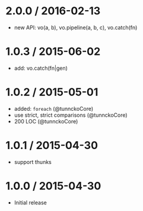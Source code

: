 
2.0.0 / 2016-02-13
==================

  * new API: vo(a, b), vo.pipeline(a, b, c), vo.catch(fn)

1.0.3 / 2015-06-02
==================

  * add: vo.catch(fn|gen)

1.0.2 / 2015-05-01
==================

  * added: `foreach` (@tunnckoCore)
  * use strict, strict comparisons (@tunnckoCore)
  * 200 LOC (@tunnckoCore)

1.0.1 / 2015-04-30
==================

  * support thunks

1.0.0 / 2015-04-30
==================

  * Initial release
